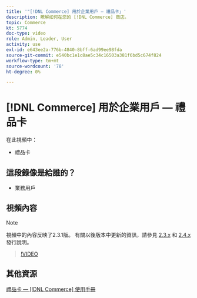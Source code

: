 ```yaml
---
title: '"[!DNL Commerce] 用於企業用戶 — 禮品卡」'
description: 瞭解如何在您的 [!DNL Commerce] 商店。
topic: Commerce
kt: 5774
doc-type: video
role: Admin, Leader, User
activity: use
exl-id: e643ee2a-776b-4840-8bff-6ad99ee98fda
source-git-commit: e540bc1e1c8ae5c34c16503a381f6bd5c674f824
workflow-type: tm+mt
source-wordcount: '78'
ht-degree: 0%

---
```


# [!DNL Commerce] 用於企業用戶 — 禮品卡

在此視頻中：

- 禮品卡

## 這段錄像是給誰的？

- 業務用戶

## 視頻內容

>[!NOTE]
>
>視頻中的內容反映了2.3.1版。 有關以後版本中更新的資訊，請參見 [ 2.3.x](https://devdocs.magento.com/guides/v2.3/release-notes/bk-release-notes.html) 和 [2.4.x](https://devdocs.magento.com/guides/v2.4/release-notes/bk-release-notes.html) 發行說明。

>[!VIDEO](https://video.tv.adobe.com/v/35959?quality=12&learn=on)

## 其他資源

[禮品卡 —  [!DNL Commerce] 使用手冊](https://docs.magento.com/user-guide/catalog/product-gift-card.html)
